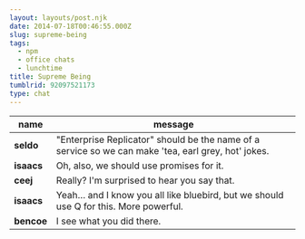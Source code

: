 ```yaml
---
layout: layouts/post.njk
date: 2014-07-18T00:46:55.000Z
slug: supreme-being
tags:
  - npm
  - office chats
  - lunchtime
title: Supreme Being
tumblrid: 92097521173
type: chat
---
```

|name|message|
|-----|-----|
| **seldo** | "Enterprise Replicator" should be the name of a service so we can make 'tea, earl grey, hot' jokes. |
| **isaacs** | Oh, also, we should use promises for it. |
| **ceej** | Really?  I'm surprised to hear you say that. |
| **isaacs** | Yeah… and I know you all like bluebird, but we should use Q for this.  More powerful. |
| **bencoe** | I see what you did there. |
